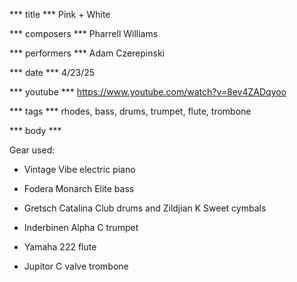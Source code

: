 *** title ***
Pink + White

*** composers ***
Pharrell Williams

*** performers ***
Adam Czerepinski

*** date ***
4/23/25

*** youtube ***
https://www.youtube.com/watch?v=8ev4ZADqyoo

*** tags ***
rhodes, bass, drums, trumpet, flute, trombone

*** body ***

Gear used:

- Vintage Vibe electric piano

- Fodera Monarch Elite bass

- Gretsch Catalina Club drums and Zildjian K Sweet cymbals

- Inderbinen Alpha C trumpet

- Yamaha 222 flute

- Jupitor C valve trombone
